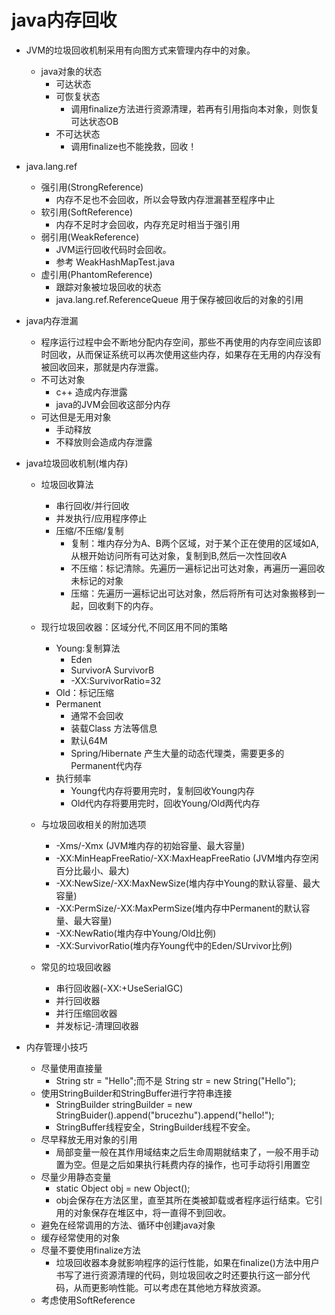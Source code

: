 # java内存回收
- JVM的垃圾回收机制采用有向图方式来管理内存中的对象。
	- java对象的状态
		- 可达状态
		- 可恢复状态
			- 调用finalize方法进行资源清理，若再有引用指向本对象，则恢复可达状态OB
		- 不可达状态
			- 调用finalize也不能挽救，回收！
- java.lang.ref
	- 强引用(StrongReference)
		- 内存不足也不会回收，所以会导致内存泄漏甚至程序中止
	- 软引用(SoftReference) 
		- 内存不足时才会回收，内存充足时相当于强引用
	- 弱引用(WeakReference) 
		- JVM运行回收代码时会回收。
		- 参考 WeakHashMapTest.java
	- 虚引用(PhantomReference) 
		- 跟踪对象被垃圾回收的状态
		- java.lang.ref.ReferenceQueue 用于保存被回收后的对象的引用
- java内存泄漏
	- 程序运行过程中会不断地分配内存空间，那些不再使用的内存空间应该即时回收，从而保证系统可以再次使用这些内存，如果存在无用的内存没有被回收回来，那就是内存泄露。
	- 不可达对象
		- c++ 造成内存泄露
		- java的JVM会回收这部分内存
	- 可达但是无用对象
		- 手动释放
		- 不释放则会造成内存泄露

- java垃圾回收机制(堆内存)
	- 垃圾回收算法
		- 串行回收/并行回收
		- 并发执行/应用程序停止
		- 压缩/不压缩/复制
			- 复制：堆内存分为A、B两个区域，对于某个正在使用的区域如A,从根开始访问所有可达对象，复制到B,然后一次性回收A
			- 不压缩：标记清除。先遍历一遍标记出可达对象，再遍历一遍回收未标记的对象
			- 压缩：先遍历一遍标记出可达对象，然后将所有可达对象搬移到一起，回收剩下的内存。
	- 现行垃圾回收器：区域分代,不同区用不同的策略
		- Young:复制算法
			- Eden
			- SurvivorA SurvivorB
			- -XX:SurvivorRatio=32
		- Old：标记压缩
		- Permanent
			- 通常不会回收
			- 装载Class 方法等信息
			- 默认64M
			- Spring/Hibernate 产生大量的动态代理类，需要更多的Permanent代内存
		- 执行频率
			- Young代内存将要用完时，复制回收Young内存
			- Old代内存将要用完时，回收Young/Old两代内存
	- 与垃圾回收相关的附加选项
		- -Xms/-Xmx (JVM堆内存的初始容量、最大容量)
		- -XX:MinHeapFreeRatio/-XX:MaxHeapFreeRatio (JVM堆内存空闲百分比最小、最大)
		- -XX:NewSize/-XX:MaxNewSize(堆内存中Young的默认容量、最大容量)
		- -XX:PermSize/-XX:MaxPermSize(堆内存中Permanent的默认容量、最大容量)
		- -XX:NewRatio(堆内存中Young/Old比例)
		- -XX:SurvivorRatio(堆内存Young代中的Eden/SUrvivor比例)

	- 常见的垃圾回收器
		- 串行回收器(-XX:+UseSerialGC)
		- 并行回收器
		- 并行压缩回收器
		- 并发标记-清理回收器

- 内存管理小技巧
	- 尽量使用直接量
		- String str = "Hello";而不是 String str = new String("Hello");
	- 使用StringBuilder和StringBuffer进行字符串连接
		- StringBuilder stringBuilder = new StringBuider().append("brucezhu").append("hello!");
		- StringBuffer线程安全，StringBuilder线程不安全。
	- 尽早释放无用对象的引用
		- 局部变量一般在其作用域结束之后生命周期就结束了，一般不用手动置为空。但是之后如果执行耗费内存的操作，也可手动将引用置空
	- 尽量少用静态变量
		- static Object obj = new Object();
		- obj会保存在方法区里，直至其所在类被卸载或者程序运行结束。它引用的对象保存在堆区中，将一直得不到回收。
	- 避免在经常调用的方法、循环中创建java对象
	- 缓存经常使用的对象
	- 尽量不要使用finalize方法
		- 垃圾回收器本身就影响程序的运行性能，如果在finalize()方法中用户书写了进行资源清理的代码，则垃圾回收之时还要执行这一部分代码，从而更影响性能。可以考虑在其他地方释放资源。
	- 考虑使用SoftReference
